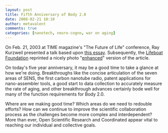 ```yaml
---
layout: post
title: Fifth Anniversary of Body 2.0
date: 2008-02-21 10:10
author: metavalent
comments: true
categories: [nanotech, neuro-cogno, war on aging]
---
```

On Feb. 21, 2003 at TIME magazine's "The Future of Life" conference, Ray Kurzweil presented a talk based upon <a href="https://www.kurzweilai.net/meme/frame.html?main=/articles/art0551.html?">this essay</a>. Subsequently, the <a href="https://lifeboat.com/ex/human.body.version.2.0">Lifeboat Foundation</a> reprinted a nicely photo "<a href="https://lifeboat.com/ex/human.body.version.2.0">enhanced</a>" version of the article. 

On today's five year anniversary, it may be a good time to take a glance at how we're doing. Breakthroughs like the concise articulation of the seven areas of SENS, the first carbon nanotube radio, patent applications for nano-assembler tools, a good start to data collection to accurately measure the rate of aging, and other breakthrough advances certainly bode well for many of the function requirements for Body 2.0.

Where are we making good time? Which areas do we need to redouble efforts? How can we continue to improve the scientific collaboration process as the challenges become more complex and interdependent? More than ever, Open Scientific Research and Coordinated appear vital to reaching our individual and collective goals.
